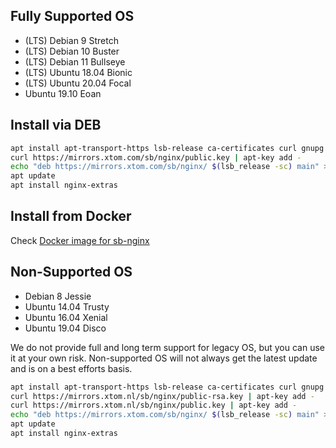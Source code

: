 ## Fully Supported OS

* (LTS) Debian 9 Stretch
* (LTS) Debian 10 Buster
* (LTS) Debian 11 Bullseye
* (LTS) Ubuntu 18.04 Bionic
* (LTS) Ubuntu 20.04 Focal
* Ubuntu 19.10 Eoan

## Install via DEB

```bash
apt install apt-transport-https lsb-release ca-certificates curl gnupg -y
curl https://mirrors.xtom.com/sb/nginx/public.key | apt-key add -
echo "deb https://mirrors.xtom.com/sb/nginx/ $(lsb_release -sc) main" > /etc/apt/sources.list.d/sb-nginx.list
apt update
apt install nginx-extras
```

## Install from Docker

Check [Docker image for sb-nginx](https://github.com/brentybh/docker-sb-nginx)

## Non-Supported OS

* Debian 8 Jessie
* Ubuntu 14.04 Trusty
* Ubuntu 16.04 Xenial
* Ubuntu 19.04 Disco

We do not provide full and long term support for legacy OS, but you can use it at your own risk. Non-supported OS will not always get the latest update and is on a best efforts basis.

```bash
apt install apt-transport-https lsb-release ca-certificates curl gnupg -y
curl https://mirrors.xtom.nl/sb/nginx/public-rsa.key | apt-key add -
curl https://mirrors.xtom.nl/sb/nginx/public.key | apt-key add -
echo "deb https://mirrors.xtom.com/sb/nginx/ $(lsb_release -sc) main" > /etc/apt/sources.list.d/sb-nginx.list
apt update
apt install nginx-extras
```
